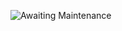 ![Awaiting Maintenance](https://cdn.discordapp.com/attachments/1072822289336381482/1074423360194355321/Awaiting_Maintenance.png)
